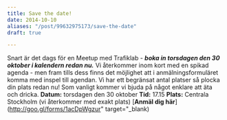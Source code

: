 ```yaml
---
title: Save the date!
date: 2014-10-10
aliases: "/post/99632975173/save-the-date"
draft: true

---
```


Snart är det dags för en Meetup med Trafiklab - <em><strong>boka in torsdagen den 30 oktober i kalendern redan nu.</strong></em> Vi återkommer inom kort med en spikad agenda - men fram tills dess finns det möjlighet att i anmälningsformuläret komma med inspel till agendan. Vi har ett begränsat antal platser så plocka din plats redan nu! 
 Som vanligt kommer vi bjuda på något enklare att äta och dricka.
<strong>Datum:</strong> torsdagen den 30 oktober
<strong>Tid:</strong> 17.15
<strong>Plats:</strong> Centrala Stockholm (vi återkommer med exakt plats)
[<strong>Anmäl dig här</strong>](http://goo.gl/forms/1acDpWgzur" target="_blank)[
](http://trafiklab.us4.list-manage.com/track/click?u=5a3e91b1ae79e319b8f678731&amp;id=5e88776111&amp;e=5f5173e775)
 
